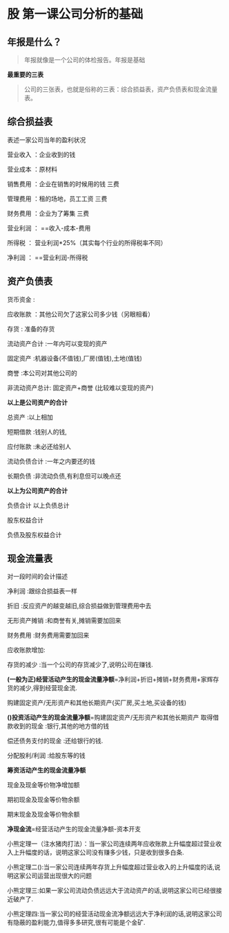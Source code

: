 # 股 第一课公司分析的基础

## 年报是什么？

> 年报就像是一个公司的体检报告。年报是基础

**最重要的三表**

> 公司的三张表，也就是俗称的三表：综合损益表，资产负债表和现金流量表。

## **综合损益表**

表述一家公司当年的盈利状况

营业收入	：企业收到的钱

营业成本	：原材料

销售费用	：企业在销售的时候用的钱							三费

管理费用	：租的场地，员工工资									三费

财务费用	：企业为了筹集												三费

营业利润	：			==收入-成本-费用

所得税		：		营业利润*25%（其实每个行业的所得税率不同）

净利润		：		==营业利润-所得税	

## 资产负债表

货币资金 			:

应收账款			：其他公司欠了这家公司多少钱（另眼相看）

存货					: 准备的存货

流动资产合计	:一年内可以变现的资产

固定资产			:机器设备(不值钱),厂房(值钱),土地(值钱)

商誉					:本公司对其他公司的

非流动资产总计: 固定资产+商誉  (比较难以变现的资产)

**以上是公司资产的合计**

总资产				:以上相加

短期借款			:钱别人的钱,

应付账款			:未必还给别人

流动负债合计			:一年之内要还的钱

长期负债				:非流动负债,有利息但可以晚点还

**以上为公司资产的合计**

负债合计				以上负债总计

股东权益合计		

负债及股东权益合计

## 现金流量表

对一段时间的会计描述

净利润	:跟综合损益表一样

折旧	:反应资产的越变越旧,综合损益做到管理费用中去

无形资产摊销	:和商誉有关,摊销需要加回来

财务费用	:财务费用需要加回来

应收账款增加:

存货的减少	:当一个公司的存货减少了,说明公司在赚钱.



**(一般为正)经营活动产生的现金流量净额**=净利润+折旧+摊销+财务费用+家辉存货的减少,得到经营现金流.

购建固定资产/无形资产和其他长期资产(买厂房,买土地,买设备的钱)

**()投资活动产生的现金流量净额**=购建固定资产/无形资产和其他长期资产
取得借款收到的现金	:银行,其他的地方借的钱

偿还债务支付的现金	:还给银行的钱.

分配股利/利润			:给股东等的钱

**筹资活动产生的现金流量净额**

现金及现金等价物净增加额

期初现金及现金等价物余额

期末现金及现金等价物余额

**净现金流**=经营活动产生的现金流量净额-资本开支



小熊定理一（注水猪肉打法）：当一家公司连续两年应收账款上升幅度超过营业收入上升幅度的话，说明这家公司没有赚多少钱，只是收到很多白条.

小熊定理二():当一家公司连续两年存货上升幅度超过营业收入的上升幅度的话,说明这家公司运营出现很大的问题

小熊定理三:如果一家公司流动负债远远大于流动资产的话,说明这家公司已经很接近破产了.

小熊定理四:当一家公司的经营活动现金流净额远远大于净利润的话,说明这家公司有隐蔽的盈利能力,值得多多研究,很有可能是个金矿.